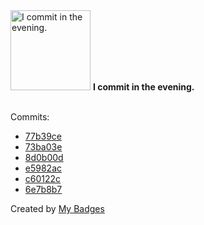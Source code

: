 <img src="https://my-badges.github.io/my-badges/evening-commits.png" alt="I commit in the evening." title="I commit in the evening." width="128">
<strong>I commit in the evening.</strong>
<br><br>

Commits:

- <a href="https://github.com/andrewjswan/MediaPortal-1/commit/77b39ce7b95608723a0da7ded2ce1dd56d070874">77b39ce</a>
- <a href="https://github.com/andrewjswan/esphome-components/commit/73ba03e9484b9533380d3d836f96169759e8de6a">73ba03e</a>
- <a href="https://github.com/andrewjswan/esphome-components/commit/8d0b00dc61530b1c55967e860ad25cc5fb77f27d">8d0b00d</a>
- <a href="https://github.com/andrewjswan/esphome-components/commit/e5982ac35b2c18564609463fcdd78e4688ca3b74">e5982ac</a>
- <a href="https://github.com/andrewjswan/esphome-components/commit/c60122c4d16b30d4843c62811dfd9e053c278ad9">c60122c</a>
- <a href="https://github.com/andrewjswan/esphome-components/commit/6e7b8b71b324f0dc124fccab3e7e6ea20c2b3293">6e7b8b7</a>


Created by <a href="https://github.com/my-badges/my-badges">My Badges</a>